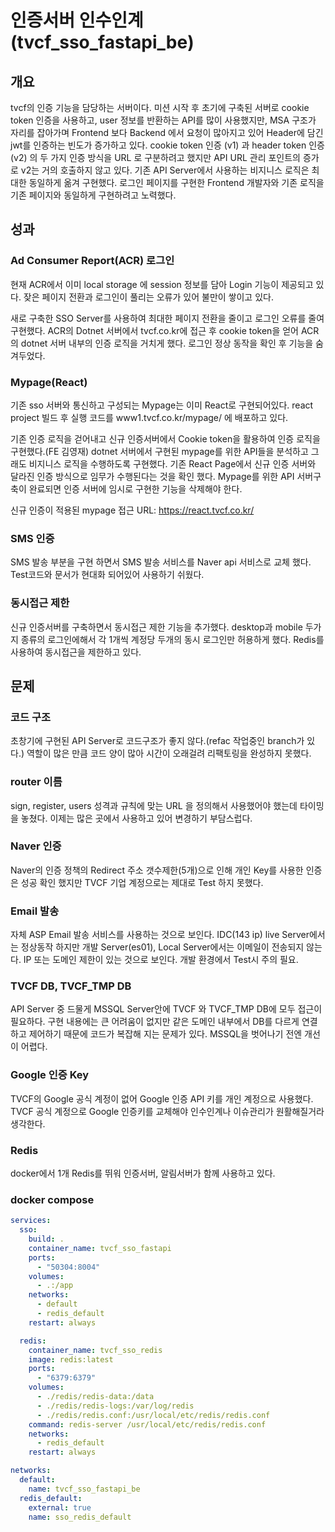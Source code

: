 # 인증서버 인수인계 (tvcf_sso_fastapi_be)

## 개요

tvcf의 인증 기능을 담당하는 서버이다. 미션 시작 후 초기에 구축된 서버로 cookie token 인증을 사용하고, user 정보를 반환하는 API를 많이 사용했지만, MSA 구조가 자리를 잡아가며 Frontend 보다 Backend 에서 요청이 많아지고 있어 Header에 담긴 jwt를 인증하는 빈도가 증가하고 있다. cookie token 인증 (v1) 과 header token 인증 (v2) 의 두 가지 인증 방식을 URL 로 구분하려고 했지만 API URL 관리 포인트의 증가로 v2는 거의 호출하지 않고 있다.
기존 API Server에서 사용하는 비지니스 로직은 최대한 동일하게 옮겨 구현했다. 로그인 페이지를 구현한 Frontend 개발자와 기존 로직을 기존 페이지와 동일하게 구현하려고 노력했다.

## 성과

### Ad Consumer Report(ACR) 로그인

현재 ACR에서 이미 local storage 에 session 정보를 담아 Login 기능이 제공되고 있다. 잦은 페이지 전환과 로그인이 풀리는 오류가 있어 불만이 쌓이고 있다. 

새로 구축한 SSO Server를 사용하여 최대한 페이지 전환을 줄이고 로그인 오류를 줄여 구현했다. ACR의 Dotnet 서버에서 tvcf.co.kr에 접근 후 cookie token을 얻어 ACR의 dotnet 서버 내부의 인증 로직을 거치게 했다. 로그인 정상 동작을 확인 후 기능을 숨겨두었다.

### Mypage(React)

기존 sso 서버와 통신하고 구성되는 Mypage는 이미 React로 구현되어있다. react project 빌드 후 실행 코드를 www1.tvcf.co.kr/mypage/ 에 배포하고 있다. 

기존 인증 로직을 걷어내고 신규 인증서버에서 Cookie token을 활용하여 인증 로직을 구현했다.(FE 김영재) dotnet 서버에서 구현된 mypage를 위한 API들을 분석하고 그래도 비지니스 로직을 수행하도록 구현했다. 기존 React Page에서 신규 인증 서버와 달라진 인증 방식으로 임무가 수행된다는 것을 확인 했다. Mypage를 위한 API 서버구축이 완료되면 인증 서버에 임시로 구현한 기능을 삭제해야 한다. 

신규 인증이 적용된 mypage 접근 URL: https://react.tvcf.co.kr/

### SMS 인증

SMS 발송 부분을 구현 하면서 SMS 발송 서비스를 Naver api 서비스로 교체 했다. Test코드와 문서가 현대화 되어있어 사용하기 쉬웠다.

### 동시접근 제한

신규 인증서버를 구축하면서 동시접근 제한 기능을 추가했다. desktop과 mobile 두가지 종류의 로그인에해서 각 1개씩 계정당 두개의 동시 로그인만 허용하게 했다. Redis를 사용하여 동시접근을 제한하고 있다.

## 문제

### 코드 구조

초창기에 구현된 API Server로 코드구조가 좋지 않다.(refac 작업중인 branch가 있다.) 역할이 많은 만큼 코드 양이 많아 시간이 오래걸려 리팩토링을 완성하지 못했다.

### router 이름

sign, register, users 성격과 규칙에 맞는 URL 을 정의해서 사용했어야 했는데 타이밍을 놓쳤다. 이제는 많은 곳에서 사용하고 있어 변경하기 부담스럽다.

### Naver 인증

Naver의 인증 정책의 Redirect 주소 갯수제한(5개)으로 인해 개인 Key를 사용한 인증은 성공 확인 했지만 TVCF 기업 계정으로는 제대로 Test 하지 못했다.

### Email 발송

자체 ASP Email 발송 서비스를 사용하는 것으로 보인다. IDC(143 ip) live Server에서는 정상동작 하지만 개발 Server(es01), Local Server에서는 이메일이 전송되지 않는다. IP 또는 도메인 제한이 있는 것으로 보인다. 개발 환경에서 Test시 주의 필요.

### TVCF DB, TVCF_TMP DB

API Server 중 드물게 MSSQL Server안에 TVCF 와 TVCF_TMP DB에 모두 접근이 필요하다. 구현 내용에는 큰 어려움이 없지만 같은 도메인 내부에서 DB를 다르게 연결하고 제어하기 때문에 코드가 복잡해 지는 문제가 있다. MSSQL을 벗어나기 전엔 개선이 어렵다.

### Google 인증 Key

TVCF의 Google 공식 계정이 없어 Google 인증 API 키를 개인 계정으로 사용했다. TVCF 공식 계정으로 Google 인증키를 교체해야 인수인계나 이슈관리가 원활해질거라 생각한다.

### Redis

docker에서 1개 Redis를 뛰워 인증서버, 알림서버가 함께 사용하고 있다.

### docker compose 

```yaml
services:
  sso:
    build: .
    container_name: tvcf_sso_fastapi
    ports:
      - "50304:8004"
    volumes:
      - .:/app
    networks:
      - default
      - redis_default
    restart: always

  redis:
    container_name: tvcf_sso_redis
    image: redis:latest
    ports:
      - "6379:6379"
    volumes:
      - ./redis/redis-data:/data
      - ./redis/redis-logs:/var/log/redis
      - ./redis/redis.conf:/usr/local/etc/redis/redis.conf
    command: redis-server /usr/local/etc/redis/redis.conf
    networks:
      - redis_default
    restart: always

networks:
  default:
    name: tvcf_sso_fastapi_be
  redis_default:
    external: true
    name: sso_redis_default
```
